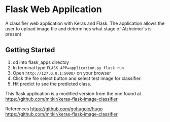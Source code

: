 # Flask Web Appilcation
A classifier web application with Keras and Flask. The application allows the user to upload image file and determines what stage of Alzheimer's is present

## Getting Started
1. cd into flask_apps directoy
2. In terminal type `FLASK_APP=application.py flask run`
3. Open `http://127.0.0.1:5000/` on your browser
4. Click the file select button and select test image for classifier.
5. Hit predict to see the predicted class.

This flask application is a modified version from the one found at https://github.com/mitkir/keras-flask-image-classifier

References 
https://github.com/gohugoio/hugo
https://github.com/mitkir/keras-flask-image-classifier
